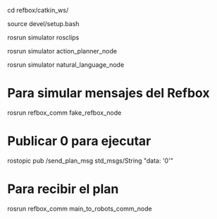 cd refbox/catkin_ws/

source devel/setup.bash

rosrun simulator rosclips

rosrun simulator action_planner_node

rosrun simulator natural_language_node


# Para simular mensajes del Refbox 

rosrun refbox_comm fake_refbox_node 

# Publicar 0 para ejecutar 

rostopic pub /send_plan_msg std_msgs/String "data: '0'"


# Para recibir el plan 

rosrun refbox_comm main_to_robots_comm_node
